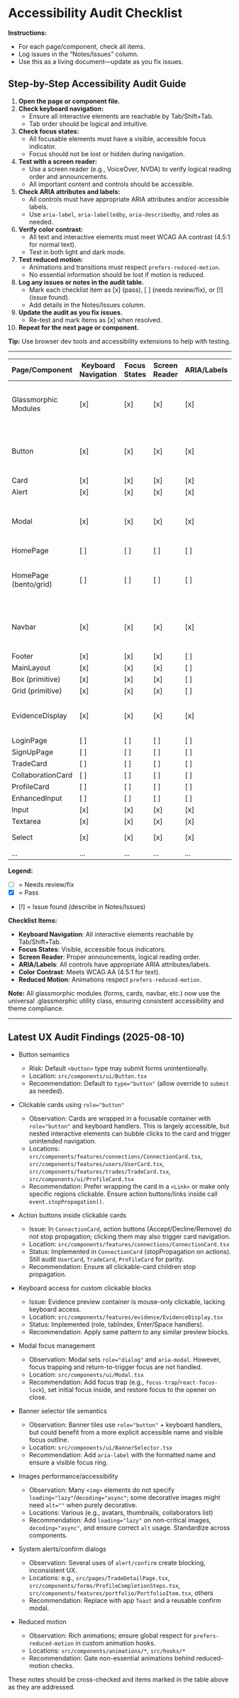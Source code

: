 # Accessibility Audit Checklist

**Instructions:**
- For each page/component, check all items.
- Log issues in the “Notes/Issues” column.
- Use this as a living document—update as you fix issues.

## Step-by-Step Accessibility Audit Guide

1. **Open the page or component file.**
2. **Check keyboard navigation:**
   - Ensure all interactive elements are reachable by Tab/Shift+Tab.
   - Tab order should be logical and intuitive.
3. **Check focus states:**
   - All focusable elements must have a visible, accessible focus indicator.
   - Focus should not be lost or hidden during navigation.
4. **Test with a screen reader:**
   - Use a screen reader (e.g., VoiceOver, NVDA) to verify logical reading order and announcements.
   - All important content and controls should be accessible.
5. **Check ARIA attributes and labels:**
   - All controls must have appropriate ARIA attributes and/or accessible labels.
   - Use `aria-label`, `aria-labelledby`, `aria-describedby`, and roles as needed.
6. **Verify color contrast:**
   - All text and interactive elements must meet WCAG AA contrast (4.5:1 for normal text).
   - Test in both light and dark mode.
7. **Test reduced motion:**
   - Animations and transitions must respect `prefers-reduced-motion`.
   - No essential information should be lost if motion is reduced.
8. **Log any issues or notes in the audit table.**
   - Mark each checklist item as [x] (pass), [ ] (needs review/fix), or [!] (issue found).
   - Add details in the Notes/Issues column.
9. **Update the audit as you fix issues.**
   - Re-test and mark items as [x] when resolved.
10. **Repeat for the next page or component.**

**Tip:** Use browser dev tools and accessibility extensions to help with testing.

---


| Page/Component         | Keyboard Navigation | Focus States | Screen Reader | ARIA/Labels | Color Contrast | Reduced Motion | Notes/Issues |
|------------------------|--------------------|--------------|---------------|-------------|---------------|---------------|--------------|
| Glassmorphic Modules   | [x]                | [x]          | [x]           | [x]         | [x]           | [x]           | All use .glassmorphic utility class; consistent a11y and contrast |
| Button                 | [x]                | [x]          | [x]           | [x]         | [x]           | [x]           | ARIA for loading implemented; default type="button" enforced |
| Card                   | [x]                | [x]          | [x]           | [x]         | [x]           | [x]           | -            |
| Alert                  | [x]                | [x]          | [x]           | [x]         | [x]           | [x]           | -            |
| Modal                  | [x]                | [x]          | [x]           | [x]         | [x]           | [x]           | role="dialog" and aria-modal present; add focus trap + restore-to-trigger focus |
| HomePage               | [ ]                | [ ]          | [ ]           | [ ]         | [ ]           | [ ]           |              |
| HomePage (bento/grid) | [ ] | [ ] | [ ] | [ ] | [ ] | [ ] | Some visual/accessibility quirks; will revisit after design system migration |
| Navbar                 | [x] | [x] | [x] | [x] | [x] | [x] | Fully theme-aware, strong color contrast, keyboard/focus unchanged |
| Footer                 | [x] | [x] | [x] | [ ] | [x] | [x] | - |
| MainLayout             | [x] | [x] | [x] | [ ] | [x] | [x] | - |
| Box (primitive)        | [x] | [x] | [x] | [ ] | [x] | [x] | - |
| Grid (primitive)       | [x] | [x] | [x] | [ ] | [x] | [x] | - |
| EvidenceDisplay        | [x] | [x] | [x] | [x] | [x] | [x] | Keyboard activation, lazy images, decoding=async |
| LoginPage              | [ ]                | [ ]          | [ ]           | [ ]         | [ ]           | [ ]           |              |
| SignUpPage             | [ ]                | [ ]          | [ ]           | [ ]         | [ ]           | [ ]           |              |
| TradeCard              | [ ]                | [ ]          | [ ]           | [ ]         | [ ]           | [ ]           |              |
| CollaborationCard      | [ ]                | [ ]          | [ ]           | [ ]         | [ ]           | [ ]           |              |
| ProfileCard            | [ ]                | [ ]          | [ ]           | [ ]         | [ ]           | [ ]           |              |
| EnhancedInput          | [ ]                | [ ]          | [ ]           | [ ]         | [ ]           | [ ]           |              |
| Input                  | [x] | [x] | [x] | [x] | [x] | [x] | -            |
| Textarea               | [x] | [x] | [x] | [x] | [x] | [x] | -            |
| Select                 | [x] | [x] | [x] | [x] | [x] | [x] | Radix UI handles a11y |
| ...                    | ...                | ...          | ...           | ...         | ...           | ...           | ...          |

**Legend:**
- [ ] = Needs review/fix
- [x] = Pass
- [!] = Issue found (describe in Notes/Issues)

**Checklist Items:**
- **Keyboard Navigation**: All interactive elements reachable by Tab/Shift+Tab.
- **Focus States**: Visible, accessible focus indicators.
- **Screen Reader**: Proper announcements, logical reading order.
- **ARIA/Labels**: All controls have appropriate ARIA attributes/labels.
- **Color Contrast**: Meets WCAG AA (4.5:1 for text).
- **Reduced Motion**: Animations respect `prefers-reduced-motion`. 

**Note:** All glassmorphic modules (forms, cards, navbar, etc.) now use the universal .glassmorphic utility class, ensuring consistent accessibility and theme compliance. 

---

## Latest UX Audit Findings (2025-08-10)

- Button semantics
  - Risk: Default `<button>` type may submit forms unintentionally.
  - Location: `src/components/ui/Button.tsx`
  - Recommendation: Default to `type="button"` (allow override to `submit` as needed).

- Clickable cards using `role="button"`
  - Observation: Cards are wrapped in a focusable container with `role="button"` and keyboard handlers. This is largely accessible, but nested interactive elements can bubble clicks to the card and trigger unintended navigation.
  - Locations: `src/components/features/connections/ConnectionCard.tsx`, `src/components/features/users/UserCard.tsx`, `src/components/features/trades/TradeCard.tsx`, `src/components/ui/ProfileCard.tsx`
  - Recommendation: Prefer wrapping the card in a `<Link>` or make only specific regions clickable. Ensure action buttons/links inside call `event.stopPropagation()`.

- Action buttons inside clickable cards
  - Issue: In `ConnectionCard`, action buttons (Accept/Decline/Remove) do not stop propagation; clicking them may also trigger card navigation.
  - Location: `src/components/features/connections/ConnectionCard.tsx`
  - Status: Implemented in `ConnectionCard` (stopPropagation on actions). Still audit `UserCard`, `TradeCard`, `ProfileCard` for parity.
  - Recommendation: Ensure all clickable-card children stop propagation.

- Keyboard access for custom clickable blocks
  - Issue: Evidence preview container is mouse-only clickable, lacking keyboard access.
  - Location: `src/components/features/evidence/EvidenceDisplay.tsx`
  - Status: Implemented (role, tabIndex, Enter/Space handlers).
  - Recommendation: Apply same pattern to any similar preview blocks.

- Modal focus management
  - Observation: Modal sets `role="dialog"` and `aria-modal`. However, focus trapping and return-to-trigger focus are not handled.
  - Location: `src/components/ui/Modal.tsx`
  - Recommendation: Add focus trap (e.g., `focus-trap`/`react-focus-lock`), set initial focus inside, and restore focus to the opener on close.

- Banner selector tile semantics
  - Observation: Banner tiles use `role="button"` + keyboard handlers, but could benefit from a more explicit accessible name and visible focus outline.
  - Location: `src/components/ui/BannerSelector.tsx`
  - Recommendation: Add `aria-label` with the formatted name and ensure a visible focus ring.

- Images performance/accessibility
  - Observation: Many `<img>` elements do not specify `loading="lazy"`/`decoding="async"`; some decorative images might need `alt=""` when purely decorative.
  - Locations: Various (e.g., avatars, thumbnails, collaborators list)
  - Recommendation: Add `loading="lazy"` on non-critical images, `decoding="async"`, and ensure correct `alt` usage. Standardize across components.

- System alerts/confirm dialogs
  - Observation: Several uses of `alert/confirm` create blocking, inconsistent UX.
  - Locations: e.g., `src/pages/TradeDetailPage.tsx`, `src/components/forms/ProfileCompletionSteps.tsx`, `src/components/features/portfolio/PortfolioItem.tsx`, others
  - Recommendation: Replace with app `Toast` and a reusable confirm modal.

- Reduced motion
  - Observation: Rich animations; ensure global respect for `prefers-reduced-motion` in custom animation hooks.
  - Locations: `src/components/animations/*`, `src/hooks/*`
  - Recommendation: Gate non-essential animations behind reduced-motion checks.

These notes should be cross-checked and items marked in the table above as they are addressed.
